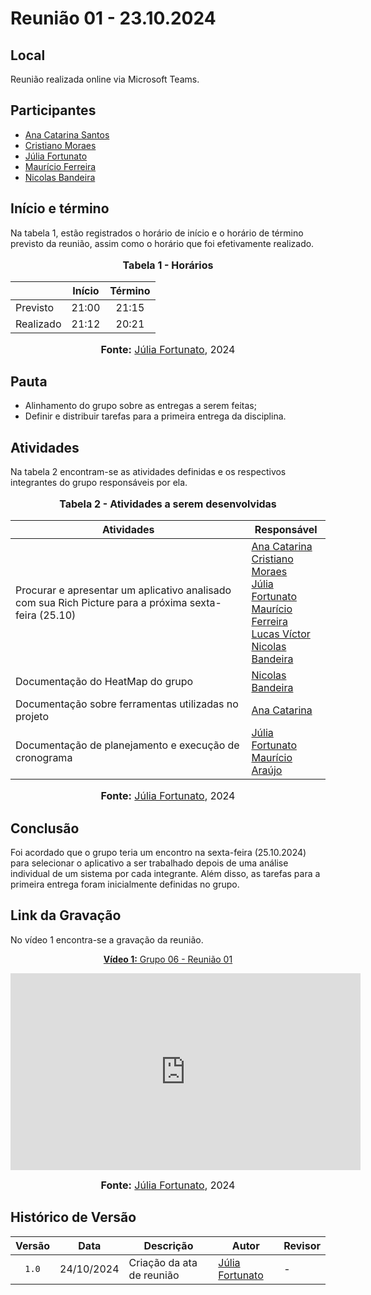# Reunião 01 - 23.10.2024

## Local

Reunião realizada online via Microsoft Teams.

## Participantes

* [Ana Catarina Santos](http://github.com/an4catarina)
* [Cristiano Moraes](http://github.com/CristianoMoraiss)
* [Júlia Fortunato](http://github.com/julia-fortunato)
* [Maurício Ferreira](https://github.com/mauricio-araujoo)
* [Nicolas Bandeira](http://github.com/nickgehjk)

## Início e término

Na tabela 1, estão registrados o horário de início e o horário de término previsto da reunião, assim como o horário que foi efetivamente realizado.

<div align="center">
  <font size="3"><p style="text-align: center"><b>Tabela 1 - Horários</b></p></font>
</div>

|               | Início   | Término   |
| ------------- | :--------------: | :---------------: |
| Previsto      |      21:00       |      21:15        |
| Realizado     |      21:12       |      20:21        |

<div align="center">
  <font size="3"><p style="text-align: center;"><b>Fonte:</b> <a href="https://github.com/julia-fortunato">Júlia Fortunato</a>, 2024</p></font>
</div>


## Pauta

* Alinhamento do grupo sobre as entregas a serem feitas;
* Definir e distribuir tarefas para a primeira entrega da disciplina.

## Atividades

Na tabela 2 encontram-se as atividades definidas e os respectivos integrantes do grupo responsáveis por ela.

<div align="center">
<font size="3"><p style="text-align: center"><b>Tabela 2 - Atividades a serem desenvolvidas</b></p></font>

<table>
  <thead>
    <tr>
      <th>Atividades</th>
      <th>Responsável</th>
    </tr>
  </thead>
  <tbody>
    <tr>
      <td>
        Procurar e apresentar um aplicativo analisado com sua Rich Picture para a próxima sexta-feira (25.10)
      </td>
      <td>
        <a href="http://github.com/an4catarina">Ana Catarina</a><br>
        <a href="http://github.com/CristianoMoraiss">Cristiano Moraes</a><br>
        <a href="https://github.com/julia-fortunato">Júlia Fortunato</a><br>
        <a href="https://github.com/mauricio-araujoo">Maurício Ferreira</a><br>
        <a href="https://github.com/Lucas13032003">Lucas Víctor</a><br>
        <a href="http://github.com/nickgehjk">Nicolas Bandeira</a><br>
      </td>
    </tr>
     <tr>
        <td>
          Documentação do HeatMap do grupo
        </td>
        <td>
          <a href="https://github.com/nickgehjk">Nicolas Bandeira</a>
        </td>
      </tr>
       <tr>
        <td>
          Documentação sobre ferramentas utilizadas no projeto 
        </td>
        <td>
          <a href="https://github.com/an4catarina">Ana Catarina</a>
        </td>
      </tr>
      <tr>
        <td>
          Documentação de planejamento e execução de cronograma
        </td>
        <td>
          <a href="https://github.com/julia-fortunato">Júlia Fortunato</a><br>
            <a href="https://github.com/mauricio-araujoo">Maurício Araújo</a>
        </td>
      </tr>
  </tbody>
</table>



<font size="3"><p style="text-align: center"><b>Fonte:</b> <a href="https://github.com/julia-fortunato">Júlia Fortunato</a>, 2024</p></font>
</div>

## Conclusão

Foi acordado que o grupo teria um encontro na sexta-feira (25.10.2024) para selecionar o aplicativo a ser trabalhado depois de uma análise individual de um sistema por cada integrante. Além disso, as tarefas para a primeira entrega foram inicialmente definidas no grupo.

## Link da Gravação

No vídeo 1 encontra-se a gravação da reunião.

<div align="center">
<p style="text-align: center"><a href="https://youtu.be/HunRQwk_yPU?si=IG4jmPoOEdmulK8b" target="blanket"><b>Vídeo 1:</b> Grupo 06 - Reunião 01</a></p>

<iframe width="560" height="315" src="https://www.youtube.com/embed/HunRQwk_yPU?si=MCGv3R0oIJTMi5vb" title="Apresentação 1" frameborder="0" allow="accelerometer; autoplay; clipboard-write; encrypted-media; gyroscope; picture-in-picture; web-share" allowfullscreen></iframe>

<font size="3"><p style="text-align: center"><b>Fonte:</b> <a href="https://github.com/julia-fortunato">Júlia Fortunato</a>, 2024</p></font>
</div >


## Histórico de Versão

| Versão | Data | Descrição | Autor | Revisor |
| :----: | ---- | --------- | ----- | ------- |
| `1.0`  |24/10/2024| Criação da ata de reunião | [Júlia Fortunato](https://github.com/julia-fortunato) |-|